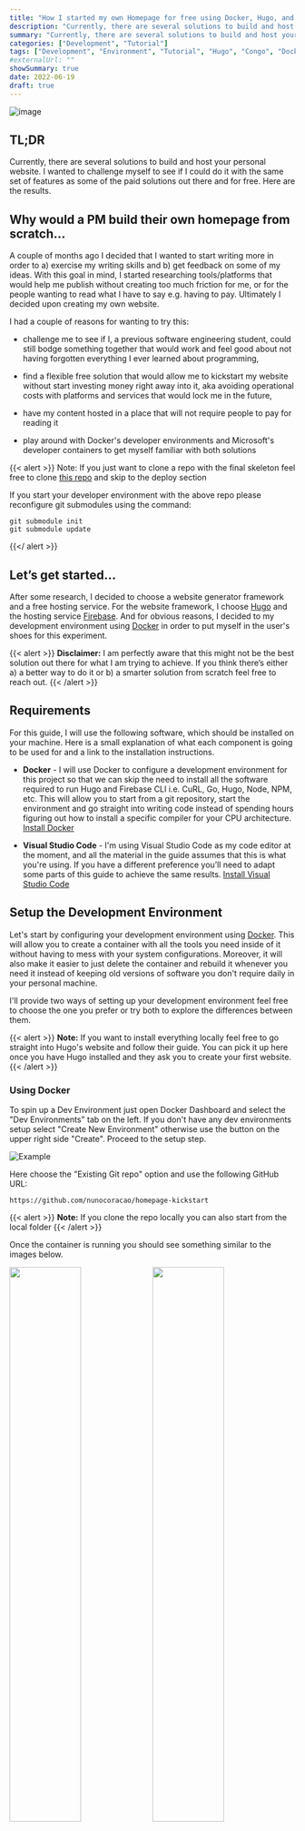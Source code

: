 ```yaml
---
title: "How I started my own Homepage for free using Docker, Hugo, and Firebase"
description: "Currently, there are several solutions to build and host your personal website. I wanted to challenge myself to see if I could do it with the same set of features as some of the paid solutions out there and for free. Here are the results."
summary: "Currently, there are several solutions to build and host your personal website. I wanted to challenge myself to see if I could do it with the same set of features as some of the paid solutions out there and for free. Here are the results."
categories: ["Development", "Tutorial"]
tags: ["Development", "Environment", "Tutorial", "Hugo", "Congo", "Docker", "VSCode", "Go"]
#externalUrl: ""
showSummary: true
date: 2022-06-19
draft: true
---
```


![image](feature.png "")


## TL;DR

Currently, there are several solutions to build and host your personal website. I wanted to challenge myself to see if I could do it with the same set of features as some of the paid solutions out there and for free. Here are the results.

## Why would a PM build their own homepage from scratch…

A couple of months ago I decided that I wanted to start writing more in order to a) exercise my writing skills and b) get feedback on some of my ideas. With this goal in mind, I started researching tools/platforms that would help me publish without creating too much friction for me, or for the people wanting to read what I have to say e.g. having to pay. Ultimately I decided upon creating my own website.

I had a couple of reasons for wanting to try this:

- challenge me to see if I, a previous software engineering student, could still bodge something together that would work and feel good about not having forgotten everything I ever learned about programming,

- find a flexible free solution that would allow me to kickstart my website without start investing money right away into it, aka avoiding operational costs with platforms and services that would lock me in the future,

- have my content hosted in a place that will not require people to pay for reading it

- play around with Docker's developer environments and Microsoft's developer containers to get myself familiar with both solutions

{{< alert >}}
Note: If you just want to clone a repo with the final skeleton feel free to clone <a target="_blank" href="https://github.com/nunocoracao/homepage-hugo-congo">this repo</a> and skip to the deploy section

If you start your developer environment with the above repo please reconfigure git submodules using the command:

```
git submodule init
git submodule update
```


{{</ alert >}}

## Let’s get started…

After some research, I decided to choose a website generator framework and a free hosting service. For the website framework, I choose <a target="_blank" href="https://gohugo.io">Hugo</a> and the hosting service <a target="_blank" href="https://firebase.google.com">Firebase</a>. And for obvious reasons, I decided to my development environment using <a target="_blank" href="https://www.docker.com">Docker</a> in order to put myself in the user's shoes for this experiment. 

{{< alert >}}
**Disclaimer:** I am perfectly aware that this might not be the best solution out there for what I am trying to achieve. If you think there’s either a) a better way to do it or b) a smarter solution from scratch feel free to reach out.
{{< /alert >}}


## Requirements

For this guide, I will use the following software, which should be installed on your machine. Here is a small explanation of what each component is going to be used for and a link to the installation instructions.

- **Docker** - I will use Docker to configure a development environment for this project so that we can skip the need to install all the software required to run Hugo and Firebase CLI i.e. CuRL, Go, Hugo, Node, NPM, etc. This will allow you to start from a git repository, start the environment and go straight into writing code instead of spending hours figuring out how to install a specific compiler for your CPU architecture. <a target=”_blank” href="https://www.docker.com/get-started/">Install Docker</a>

- **Visual Studio Code** - I'm using Visual Studio Code as my code editor at the moment, and all the material in the guide assumes that this is what you're using. If you have a different preference you’ll need to adapt some parts of this guide to achieve the same results. <a target=”_blank” href="https://code.visualstudio.com/">Install Visual Studio Code</a> 

## Setup the Development Environment

Let's start by configuring your development environment using <a target=”_blank” href="https://www.docker.com">Docker</a>. This will allow you to create a container with all the tools you need inside of it without having to mess with your system configurations. Moreover, it will also make it easier to just delete the container and rebuild it whenever you need it instead of keeping old versions of software you don't require daily in your personal machine.

I'll provide two ways of setting up your development environment feel free to choose the one you prefer or try both to explore the differences between them.

{{< alert >}}
**Note:** If you want to install everything locally feel free to go straight into Hugo's website and follow their guide. You can pick it up here once you have Hugo installed and they ask you to create your first website.
{{< /alert >}}

### Using Docker

To spin up a Dev Environment just open Docker Dashboard and select the "Dev Environments" tab on the left. If you don't have any dev environments setup select "Create New Environment" otherwise use the button on the upper right side "Create". Proceed to the setup step.

![Example](devenvs/step2.png "")

Here choose the "Existing Git repo" option and use the following GitHub URL:

```
https://github.com/nunocoracao/homepage-kickstart
```

{{< alert >}}
**Note:** If you clone the repo locally you can also start from the local folder
{{< /alert >}}

Once the container is running you should see something similar to the images below.

<img style="float: left" width="50%" src="devenvs/step4.png"/>
<img style="float: left" width="50%" src="devenvs/step5.png"/>

In both situations, you will be able to see and click the button "Open in VSCode" which will open the editor and will allow you to start working. From there open a terminal and proceed to [create the site skeleton](#create-site-skeleton)

### Using Visual Studio Code

Start by cloning the GitHub repository with the development environment configurations.

```
git clone https://github.com/nunocoracao/homepage-kickstart
```

This method requires the installation of an extra VSCode extension in order to spin up the containers. Please search for **Remote - Containers** and install the extension to continue this guide.

After successfully installing the extension, open your source folder in VSCode and open the “Remote - Containers” extension panel on the left. Select "Open Folder in Container" to spin up a container with the development environment.

![Example](setup/extension.png "")

Wait a couple of minutes while the image is built. Docker is creating an image with all the required software for the development of the website. This will only happen the first time you spin the environment.

![Example](setup/imagebuild.png "")

Once the image is built, VSCode will spin the container and will place your working environment inside of it (information available in the bottom left corner of the window). You now have a development environment with Go, Hugo, Firebase CLI, and all the tools you will need for this guide. Just open a new terminal and you’re ready to begin creating your site.

![Example](setup/newterminal.png "")

### ...but I really want to run everything locally

If you either prefer or need to run your environment locally follow the guides below to install everything you need for your setup:

- **Homebrew** - <a target="_blank" href="https://brew.sh/">Install homebrew</a>
- **Hugo** - <a target="_blank" href="https://gohugo.io/getting-started/installing/">Install Hugo</a>
- **Node.js and NPM** - <a target="_blank" href="https://nodejs.org/en/download/">Install node.js & NPM</a> (easier to install Firebase CLI)
- **Firebase CLI** - <a target="_blank" href="https://firebase.google.com/docs/cli#install_the_firebase_cli">Install Firebase CLI</a>

## Create Site Skeleton

Now that we have a development environment running the first step is to create the base version of your website. For this let’s use **Hugo** to generate the folder template and configuration files we need by running the following command:

```
hugo new site . --force
```
This should have created a set of folders inside your workspace that you don’t need to worry about for now. The next step is to install a theme for Hugo. I choose <a target="_blank" href="https://github.com/jpanther/congo">Congo</a> as it had all the features I required for my website and it seemed to be easy to change if I ever need it to. If you want to try a different theme there are several available in Hugo’s documentation, each with documentation and examples. 

Install Congo using git submodules by running the following command:

```
git submodule add -b stable https://github.com/jpanther/congo.git themes/congo
```

Now we need to make some changes to the directory and file structure so that Congo can work properly. I will not get into the details of what is happening in this guide (you can consult Congo’s documentation if you want to learn more), the main takeaway is that we’re creating and configuring a folder in <code>config/_default/</code> which will contain all the important configuration files for Hugo and Congo. 

Please run the following commands in order:

```
mkdir config
mkdir config/_default
rm config.toml
cp themes/congo/config/_default/*.toml config/_default/
echo 'theme = "congo"' | cat - config/_default/config.toml > temp && mv temp config/_default/config.toml
```

Congratulations, you should have your site up and running now. Let's try it out by running Hugo's debug server:

```
hugo server -D
```

Please open your favorite browser and navigate to <a target="_blank" href="http://localhost:1313">localhost:1313</a> to see your page.

![Example](theme/vanilla.png "")

You should see something similar to the image above. Doesn’t look that exciting, does it? Let’s configure the theme in the next sections and learn how to create your first article.



## Configure Theme

Now I’ll be covering how to change the look and feel of your website, add some personal information, and activate the dark mode toggle (aka the most important feature in any website these days). A note, I am covering a very simple configuration for this theme please check <a target="_blank" href="https://jpanther.github.io/congo/docs/">Congo’s theme documentation</a> for a full deep dive on everything you can do with this theme.

### Profile picture

Let’s start by adding a profile picture to your site. Create a folder called “assets” at the root of your project. Choose a profile picture and place it inside the assets folder. The rest of the guide will assume the final picture is named "profile.jpg", so please rename your picture or take that into account when configuring some of the other files. 

{{< alert >}}
Note: If you still need to take a proper awesome picture feel free to download the one below to proceed with the tutorial.
{{</ alert >}}

![Example](configure/profile.jpg "")

### Configuration Files

Let’s open a couple of configuration files and start updating them. All the files we are going to change are inside <code>config/_default/</code> folder.

#### config.toml

Uncomment the <code>baseURL</code> parameter and replace it with the final domain of your website. This value will be used to create the robots.txt file for any search engines to successfully crawl and index your website.

![Example](configure/config.png "")

{{< alert >}}
Note: if you want to configure Google Analytics please add the following line with your id to this file
```
googleAnalytics = "G-XXXXXX"
```
{{</ alert >}}

#### languages.en.toml

This file will drive the main information for the website and the author of the page (you). Replace the <code>title</code> and <code>description</code> for the ones you want for your page, these values will drive the HTML title and description tags.

Within the <code>[author]</code> block you can update the details that you wish to highlight in your profile. The bare minimum would be <code>name</code>, <code>image</code>, <code>headline</code>, and <code>links</code>. For the <code>links</code> parameter don't forget to uncomment the last line of the file as this is a json array. Update each entry with your personal links.

![Example](configure/languages.png "")

#### params.toml

This file defines much of the overall behavior across the entire framework. For this tutorial I changed some of the overall values and one for the homepage, if you want to learn more about the other available configurations please consult <a target="_blank" href="https://jpanther.github.io/congo/docs/">Congo’s theme documentation</a>. 

I've changed <code>colorScheme</code> to "ocean" which changes the global UI theme. Congo defines a three-color palette that is used throughout the theme. Valid values are congo (default), avocado, ocean, fire, and slate. Although these are the default schemes, you can also create your own. Refer to the theme's main documentation to learn how.

Activated <code>showAppearanceSwitcher</code> to enable the light/dark mode toggle. Activated <code>enableSearch</code> which indexes all future posts each time you build the site and provides a simple search feature. I've also changed the value of <code>layout</code>, inside <code>[homepage]</code>, to "profile" which changes the way the landing page is rendered. Finally, the last interesting value here is <code>showRecent</code>, which when turned on shows the recent posts on the homepage.

![Example](configure/params.png "")


### Final

Let’s see how it looks, run the Hugo again:

```
hugo server -D
```

And navigate to <a target="_blank" href="http://localhost:1313">localhost:1313</a> you should see something similar to the page below.

![Example](configure/final.png "")

Congrats it’s looking great, let’s learn how to generate your first articles.

## How to generate articles

Hugo provides some tools to generate your articles (markdown files) with a base set of tags already in them. Run the following command to create your first post

```
hugo new posts/my-first-post.md
```

replace the contents of the file with the following:

```
---
title: "My Published Post"
date: 2022-06-19T20:10:29Z
draft: false
categories: ["published", "test"]
tags: ["first", "awesome"]
---
 
This is my first blog post
```

This just created your first blog post. We've added a couple of categories and tags, which will be indexed by Hugo during build time. These tags will be used to create the Categories and Tags section of the website automatically for you. Notice that I've changed the <code>draft</code> to false to simulate a published post.

Run the following command to create your second post

```
hugo new posts/my-draft-post.md
```
and replace the contents of that file with the following:

```markdown
---
title: "My Draft Post"
date: 2022-06-19T20:20:39Z
draft: true
categories: ["draft", "test"]
tags: ["second", "awesome"]
---
 
This is my second blog post
```
For the second post, I've left the <code>draft</code> parameter true to simulate a draft post.

Hugo automatically hides draft posts from the final site generation. You can keep working on articles leaving the draft label true and they will be ignored by the engine. If you want to run in DEBUG mode just use the command:

```
hugo server -D
```

If you go to the posts on the site you should be able to see both entries. If you then run the server in normal mode the draft articles will disappear. You can use the command below to do so:


```
hugo server
```

You can use this command to test the final version of the website or an article before generating the final build. When you're ready just use the command 'Hugo' to generate the final website inside the /public folder.

```
hugo
```


## Deploy

Ok, you’ve configured your website and created a couple of articles, but we still need to deploy it somewhere. As I mentioned before I chose Firebase for this guide, even though I know that it offers much more than just a simple hosting service it allows me to host my site for free without much of a hassle.

### Create Firebase Project

Let’s start by going to <a target="_blank" href="https://firebase.google.com">https://firebase.google.com</a> and creating an account. Once that is done you can create a project for free. The process should be straightforward and when you finish you should be in Firebase's project dashboard.

### Setup Firebase

Now you can go back to your environment which already has Firebase CLI tools installed and ready to go. Let’s start by authenticating using:

```
firebase login
```
Once you are successfully logged in you need to initiate the project configurations for firebase. For that please use:

```
firebase init
```

The tool will offer you a wide variety of different options in order to configure your Firebase project. For now, we just want to configure hosting:

<img src="deploy/firebasehosting.png"/>

Choose the Firebase project created before as the hosting destination. And select the configurations you wish for the deployment process. The important one here is the folder where the final files to the server will be placed and this is the <code>public</code> folder. For the other parameters you experiment with what better matches your use-case, the image below shows you what I picked.

<img src="deploy/fbhostingep.png"/>

### Deploy

Ok, now for the long and boring process of deployment… joking! Once you are ready and have all your files generated by the <code>hugo</code> command in the public folder just use the following command to deploy:

```
firebase deploy
```

<img src="deploy/firebasedeploy.png"/>

The process should take a couple of seconds and there you go your site is deployed. The final line of the CLI tool will give you a URL to see for yourself, otherwise, you can explore your Firebase dashboard hosting section which will have more information regarding the deployment.

<img src="deploy/final.png"/>

## Conclusion

By now you should have a simple version of your website which you can configure to your needs. The main advantage of this solution is that it is flexible and extensible to a variety of different needs especially if you take the time to explore Hugo's theme catalog. True that it might require some coding to implement complex but I would guess that this solves the problem for almost everyone. 

Above all, it’s a completely free solution if you're looking to start and can't (or don't want to) spend money. Hope this guide helps you, feel free to share it with your network and give me feedback so that I can make it better over time. 

## Resources

- [GitHub Repo for development environment](https://github.com/nunocoracao/homepage-kickstart)
- [GitHub Repo for base Hugo and Congo configuration](https://github.com/nunocoracao/homepage-hugo-congo)
- [GitHub Repo for base image](https://github.com/nunocoracao/homepage-dockerimage)
- [Docker Hub image URL](https://hub.docker.com/r/nunocoracao/homepage-dockerimage)
- [Hugo\'s Documentation](https://gohugo.io/documentation/)
- [Congo\'s Documentation](https://github.com/jpanther/congo)
- [Firebase Documentation](https://firebase.google.com/docs)
- [Markdown Cheat Sheet](https://www.markdownguide.org/cheat-sheet/)